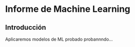 # Informe de Machine Learning

## Introducción

Aplicaremos modelos de ML probado probannndo...

```{tableofcontents}
```
